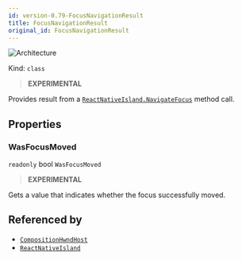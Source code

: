 ```yaml
---
id: version-0.79-FocusNavigationResult
title: FocusNavigationResult
original_id: FocusNavigationResult
---
```


![Architecture](https://img.shields.io/badge/architecture-new_only-blue)

Kind: `class`

> **EXPERIMENTAL**

Provides result from a [`ReactNativeIsland.NavigateFocus`](ReactNativeIsland#navigatefocus) method call.

## Properties
### WasFocusMoved
`readonly`  bool `WasFocusMoved`

> **EXPERIMENTAL**

Gets a value that indicates whether the focus successfully moved.

## Referenced by
- [`CompositionHwndHost`](CompositionHwndHost)
- [`ReactNativeIsland`](ReactNativeIsland)
